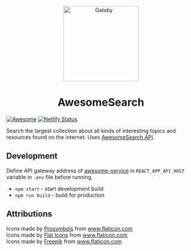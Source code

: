 <p align="center">
  <a href="https://www.gatsbyjs.org">
    <img alt="Gatsby" src="https://awesomesearch-api.herokuapp.com/logo.png" width="200" />
  </a>
</p>
<h1 align="center">
  AwesomeSearch
</h1>

[![Awesome](https://awesome.re/badge-flat2.svg)](https://awesome.re)
[![Netlify Status](https://api.netlify.com/api/v1/badges/0ac05498-6234-4998-acb5-b4493acf362e/deploy-status)](https://app.netlify.com/sites/awesomesearch/deploys)


Search the largest collection about all kinds of interesting topics and resources found on the internet. Uses [AwesomeSearch API](https://github.com/bartolomej/awesomesearch-api).

## Development
Define API gateway address of [awesome-service](https://github.com/bartolomej/awesome-service) in
`REACT_APP_API_HOST` variable in `.env` file before running.
- `npm start` - start development build
- `npm run build` - build for production

## Attributions

<div>Icons made by <a href="https://www.flaticon.com/authors/prosymbols" title="Prosymbols">Prosymbols</a> from <a href="https://www.flaticon.com/" title="Flaticon">www.flaticon.com</a></div>
<div>Icons made by <a href="https://www.flaticon.com/authors/flat-icons" title="Flat Icons">Flat Icons</a> from <a href="https://www.flaticon.com/" title="Flaticon">www.flaticon.com</a></div>
<div>Icons made by <a href="https://www.flaticon.com/authors/freepik" title="Freepik">Freepik</a> from <a href="https://www.flaticon.com/" title="Flaticon">www.flaticon.com</a></div>
